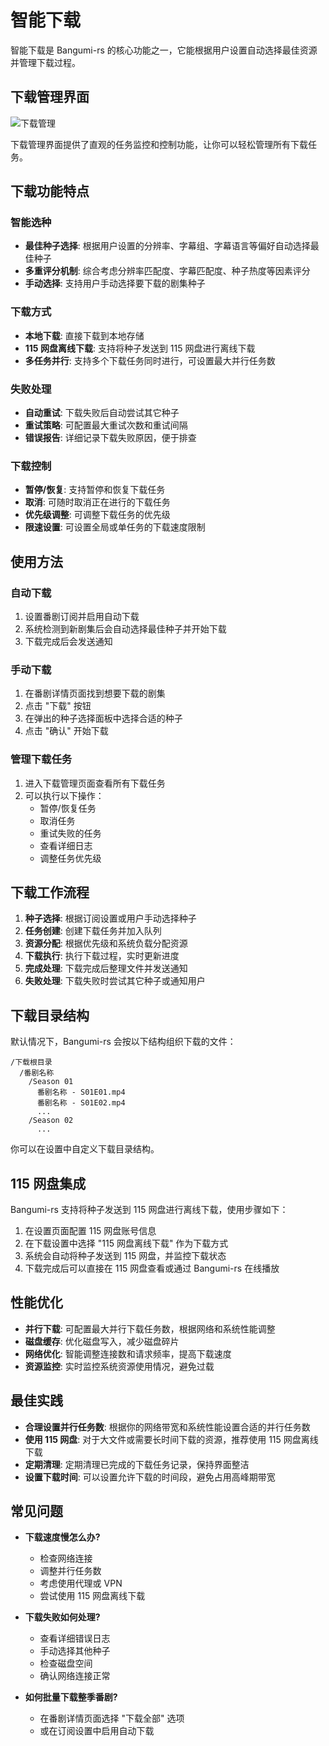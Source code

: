 # 智能下载

智能下载是 Bangumi-rs 的核心功能之一，它能根据用户设置自动选择最佳资源并管理下载过程。

## 下载管理界面

![下载管理](/screenshot/download.png)

下载管理界面提供了直观的任务监控和控制功能，让你可以轻松管理所有下载任务。

## 下载功能特点

### 智能选种

- **最佳种子选择**: 根据用户设置的分辨率、字幕组、字幕语言等偏好自动选择最佳种子
- **多重评分机制**: 综合考虑分辨率匹配度、字幕匹配度、种子热度等因素评分
- **手动选择**: 支持用户手动选择要下载的剧集种子

### 下载方式

- **本地下载**: 直接下载到本地存储
- **115 网盘离线下载**: 支持将种子发送到 115 网盘进行离线下载
- **多任务并行**: 支持多个下载任务同时进行，可设置最大并行任务数

### 失败处理

- **自动重试**: 下载失败后自动尝试其它种子
- **重试策略**: 可配置最大重试次数和重试间隔
- **错误报告**: 详细记录下载失败原因，便于排查

### 下载控制

- **暂停/恢复**: 支持暂停和恢复下载任务
- **取消**: 可随时取消正在进行的下载任务
- **优先级调整**: 可调整下载任务的优先级
- **限速设置**: 可设置全局或单任务的下载速度限制

## 使用方法

### 自动下载

1. 设置番剧订阅并启用自动下载
2. 系统检测到新剧集后会自动选择最佳种子并开始下载
3. 下载完成后会发送通知

### 手动下载

1. 在番剧详情页面找到想要下载的剧集
2. 点击 "下载" 按钮
3. 在弹出的种子选择面板中选择合适的种子
4. 点击 "确认" 开始下载

### 管理下载任务

1. 进入下载管理页面查看所有下载任务
2. 可以执行以下操作：
   - 暂停/恢复任务
   - 取消任务
   - 重试失败的任务
   - 查看详细日志
   - 调整任务优先级

## 下载工作流程

1. **种子选择**: 根据订阅设置或用户手动选择种子
2. **任务创建**: 创建下载任务并加入队列
3. **资源分配**: 根据优先级和系统负载分配资源
4. **下载执行**: 执行下载过程，实时更新进度
5. **完成处理**: 下载完成后整理文件并发送通知
6. **失败处理**: 下载失败时尝试其它种子或通知用户

## 下载目录结构

默认情况下，Bangumi-rs 会按以下结构组织下载的文件：

```
/下载根目录
  /番剧名称
    /Season 01
      番剧名称 - S01E01.mp4
      番剧名称 - S01E02.mp4
      ...
    /Season 02
      ...
```

你可以在设置中自定义下载目录结构。

## 115 网盘集成

Bangumi-rs 支持将种子发送到 115 网盘进行离线下载，使用步骤如下：

1. 在设置页面配置 115 网盘账号信息
2. 在下载设置中选择 "115 网盘离线下载" 作为下载方式
3. 系统会自动将种子发送到 115 网盘，并监控下载状态
4. 下载完成后可以直接在 115 网盘查看或通过 Bangumi-rs 在线播放

## 性能优化

- **并行下载**: 可配置最大并行下载任务数，根据网络和系统性能调整
- **磁盘缓存**: 优化磁盘写入，减少磁盘碎片
- **网络优化**: 智能调整连接数和请求频率，提高下载速度
- **资源监控**: 实时监控系统资源使用情况，避免过载

## 最佳实践

- **合理设置并行任务数**: 根据你的网络带宽和系统性能设置合适的并行任务数
- **使用 115 网盘**: 对于大文件或需要长时间下载的资源，推荐使用 115 网盘离线下载
- **定期清理**: 定期清理已完成的下载任务记录，保持界面整洁
- **设置下载时间**: 可以设置允许下载的时间段，避免占用高峰期带宽

## 常见问题

- **下载速度慢怎么办?**

  - 检查网络连接
  - 调整并行任务数
  - 考虑使用代理或 VPN
  - 尝试使用 115 网盘离线下载

- **下载失败如何处理?**

  - 查看详细错误日志
  - 手动选择其他种子
  - 检查磁盘空间
  - 确认网络连接正常

- **如何批量下载整季番剧?**
  - 在番剧详情页面选择 "下载全部" 选项
  - 或在订阅设置中启用自动下载
